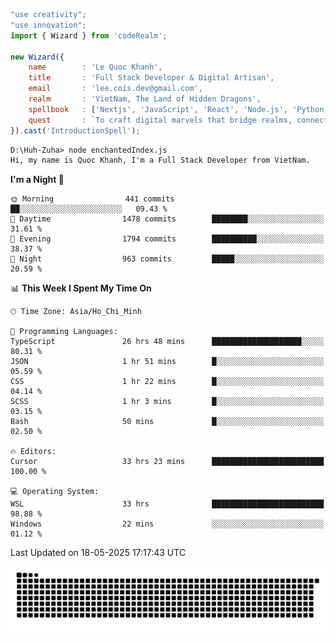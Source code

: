 <!--x axis divider-->

```js 
"use creativity";
"use innovation";
import { Wizard } from 'codeRealm';

new Wizard({
    name        : 'Le Quoc Khanh',
    title       : 'Full Stack Developer & Digital Artisan',
    email       : 'lee.cois.dev@gmail.com',
    realm       : 'VietNam, The Land of Hidden Dragons',
    spellbook   : ['Nextjs', 'JavaScript', 'React', 'Node.js', 'Python', 'Django', 'Cloud Services'],
    quest       : `To craft digital marvels that bridge realms, connect cultures, and bring imagination to life.`,
}).cast('IntroductionSpell');
```

```cmd
D:\Huh-Zuha> node enchantedIndex.js
Hi, my name is Quoc Khanh, I'm a Full Stack Developer from VietNam.
```
<!--START_SECTION:waka-->
**I'm a Night 🦉** 

```text
🌞 Morning                441 commits         ██░░░░░░░░░░░░░░░░░░░░░░░   09.43 % 
🌆 Daytime                1478 commits        ████████░░░░░░░░░░░░░░░░░   31.61 % 
🌃 Evening                1794 commits        ██████████░░░░░░░░░░░░░░░   38.37 % 
🌙 Night                  963 commits         █████░░░░░░░░░░░░░░░░░░░░   20.59 % 
```


📊 **This Week I Spent My Time On** 

```text
🕑︎ Time Zone: Asia/Ho_Chi_Minh

💬 Programming Languages: 
TypeScript               26 hrs 48 mins      ████████████████████░░░░░   80.31 % 
JSON                     1 hr 51 mins        █░░░░░░░░░░░░░░░░░░░░░░░░   05.59 % 
CSS                      1 hr 22 mins        █░░░░░░░░░░░░░░░░░░░░░░░░   04.14 % 
SCSS                     1 hr 3 mins         █░░░░░░░░░░░░░░░░░░░░░░░░   03.15 % 
Bash                     50 mins             █░░░░░░░░░░░░░░░░░░░░░░░░   02.50 % 

🔥 Editors: 
Cursor                   33 hrs 23 mins      █████████████████████████   100.00 % 

💻 Operating System: 
WSL                      33 hrs              █████████████████████████   98.88 % 
Windows                  22 mins             ░░░░░░░░░░░░░░░░░░░░░░░░░   01.12 % 
```


 Last Updated on 18-05-2025 17:17:43 UTC
<!--END_SECTION:waka-->
<picture>
  <source media="(prefers-color-scheme: dark)" srcset="https://raw.githubusercontent.com/leecois/leecois/output/github-contribution-grid-snake-dark.svg">
  <source media="(prefers-color-scheme: light)" srcset="https://raw.githubusercontent.com/leecois/leecois/output/github-contribution-grid-snake.svg">
  <img alt="github contribution grid snake animation" src="https://raw.githubusercontent.com/leecois/leecois/output/github-contribution-grid-snake.svg">
</picture>
